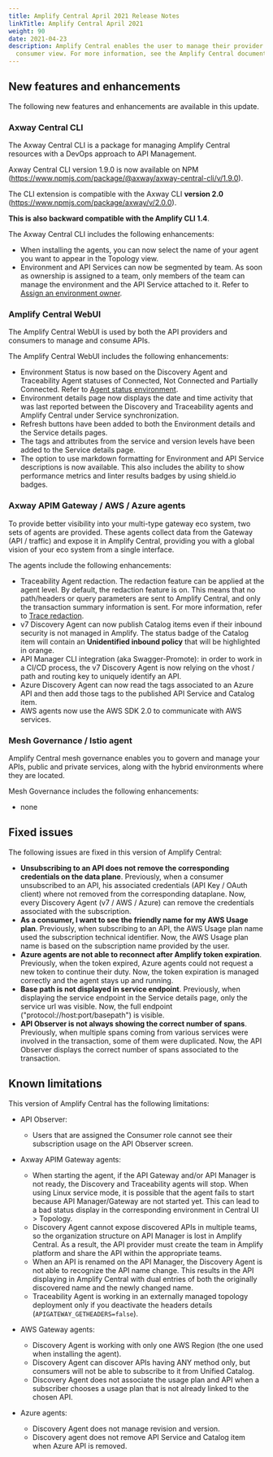 ```yaml
---
title: Amplify Central April 2021 Release Notes
linkTitle: Amplify Central April 2021
weight: 90
date: 2021-04-23
description: Amplify Central enables the user to manage their provider /
  consumer view. For more information, see the Amplify Central documentation.
---
```

## New features and enhancements

The following new features and enhancements are available in this update.

### Axway Central CLI

The Axway Central CLI is a package for managing Amplify Central resources with a DevOps approach to API Management.

Axway Central CLI version 1.9.0 is now available on NPM (<https://www.npmjs.com/package/@axway/axway-central-cli/v/1.9.0>).

The CLI extension is compatible with the Axway CLI **version 2.0** (<https://www.npmjs.com/package/axway/v/2.0.0>).

**This is also backward compatible with the Amplify CLI 1.4**.

The Axway Central CLI includes the following enhancements:

* When installing the agents, you can now select the name of your agent you want to appear in the Topology view.
* Environment and API Services can now be segmented by team. As soon as ownership is assigned to a team, only members of the team can manage the environment and the API Service attached to it. Refer to [Assign an environment owner](/docs/env_gw_mgmt/manage_environments_ownership).

### Amplify Central WebUI

The Amplify Central WebUI is used by both the API providers and consumers to manage and consume APIs.

The Amplify Central WebUI includes the following enhancements:  

* Environment Status is now based on the Discovery Agent and Traceability Agent statuses of Connected, Not Connected and Partially Connected. Refer to [Agent status environment](/docs/env_gw_mgmt/view_environments#agent-environment-status).
* Environment details page now displays the date and time activity that was last reported between the Discovery and Traceability agents and Amplify Central under Service synchronization.
* Refresh buttons have been added to both the Environment details and the Service details pages.
* The tags and attributes from the service and version levels have been added to the Service details page.
* The option to use markdown formatting for Environment and API Service descriptions is now available. This also includes the ability to show performance metrics and linter results badges by using shield.io badges.

### Axway APIM Gateway / AWS / Azure agents

To provide better visibility into your multi-type gateway eco system, two sets of agents are provided. These agents collect data from the Gateway (API / traffic) and expose it in Amplify Central, providing you with a global vision of your eco system from a single interface.

The agents include the following enhancements:

* Traceability Agent redaction. The redaction feature can be applied at the agent level. By default, the redaction feature is on. This means that no path/headers or query parameters are sent to Amplify Central, and only the transaction summary information is sent. For more information, refer to [Trace redaction](/docs/connected_agent_common_reference/trace_redaction).
* v7 Discovery Agent can now publish Catalog items even if their inbound security is not managed in Amplify. The status badge of the Catalog item will contain an **Unidentified inbound policy** that will be highlighted in orange.
* API Manager CLI integration (aka Swagger-Promote): in order to work in a CI/CD process, the v7 Discovery Agent is now relying on the vhost / path and routing key to uniquely identify an API.
* Azure Discovery Agent can now read the tags associated to an Azure API and then add those tags to the published API Service and Catalog item.
* AWS agents now use the AWS SDK 2.0 to communicate with AWS services.

### Mesh Governance / Istio agent

Amplify Central mesh governance enables you to govern and manage your APIs, public and private services, along with the hybrid environments where they are located.

Mesh Governance includes the following enhancements:

* none

## Fixed issues

The following issues are fixed in this version of Amplify Central:

* **Unsubscribing to an API does not remove the corresponding credentials on the data plane**. Previously, when a consumer unsubscribed to an API, his associated credentials (API Key / OAuth client) where not removed from the corresponding dataplane. Now, every Discovery Agent (v7 / AWS / Azure) can remove the credentials associated with the subscription.
* **As a consumer, I want to see the friendly name for my AWS Usage plan**. Previously, when subscribing to an API, the AWS Usage plan name used the subscription technical identifier. Now, the AWS Usage plan name is based on the subscription name provided by the user.
* **Azure agents are not able to reconnect after Amplify token expiration**. Previously, when the token expired, Azure agents could not request a new token to continue their duty. Now, the token expiration is managed correctly and the agent stays up and running.
* **Base path is not displayed in service endpoint**. Previously, when displaying the service endpoint in the Service details page, only the service url was visible. Now, the full endpoint ("protocol://host:port/basepath") is visible.
* **API Observer is not always showing the correct number of spans**. Previously, when multiple spans coming from various services were involved in the transaction, some of them were duplicated. Now, the API Observer displays the correct number of spans associated to the transaction.

## Known limitations

This version of Amplify Central has the following limitations:

* API Observer:

  * Users that are assigned the Consumer role cannot see their subscription usage on the API Observer screen.

* Axway APIM Gateway agents:

  * When starting the agent, if the API Gateway and/or API Manager is not ready, the Discovery and Traceability agents will stop. When using Linux service mode, it is possible that the agent fails to start because API Manager/Gateway are not started yet. This can lead to a bad status display in the corresponding environment in Central UI > Topology.
  * Discovery Agent cannot expose discovered APIs in multiple teams, so the organization structure on API Manager is lost in Amplify Central. As a result, the API provider must create the team in Amplify platform and share the API within the appropriate teams.
  * When an API is renamed on the API Manager, the Discovery Agent is not able to recognize the API name change. This results in the API displaying in Amplify Central with dual entries of both the originally discovered name and the newly changed name.
  * Traceability Agent is working in an externally managed topology deployment only if you deactivate the headers details (`APIGATEWAY_GETHEADERS=false`).

* AWS Gateway agents:

  * Discovery Agent is working with only one AWS Region (the one used when installing the agent).
  * Discovery Agent can discover APIs having ANY method only, but consumers will not be able to subscribe to it from Unified Catalog.
  * Discovery Agent does not associate the usage plan and API when a subscriber chooses a usage plan that is not already linked to the chosen API.

* Azure agents:

  * Discovery Agent does not manage revision and version.
  * Discovery agent does not remove API Service and Catalog item when Azure API is removed.
